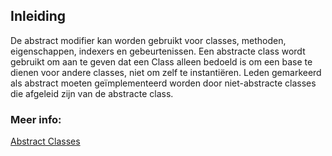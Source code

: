 ## Inleiding

De abstract modifier kan worden gebruikt voor classes, methoden, eigenschappen, indexers en gebeurtenissen. Een abstracte class wordt gebruikt om aan te geven dat een Class alleen bedoeld is om een base te dienen voor andere classes, niet om zelf te instantiëren. Leden gemarkeerd als abstract moeten geïmplementeerd worden door niet-abstracte classes die afgeleid zijn van de abstracte class.




### Meer info:
[Abstract Classes](https://learn.microsoft.com/en-us/dotnet/csharp/language-reference/keywords/abstract)